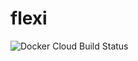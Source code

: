 # flexi
![Docker Cloud Build Status](https://img.shields.io/docker/cloud/build/danielmorandini/echo64?label=docker%20build%20echo64)
